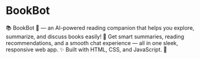 # BookBot
📚 BookBot 🤖 — an AI-powered reading companion that helps you explore, summarize, and discuss books easily! 💬 Get smart summaries, reading recommendations, and a smooth chat experience — all in one sleek, responsive web app. ✨ Built with HTML, CSS, and JavaScript. 🚀
